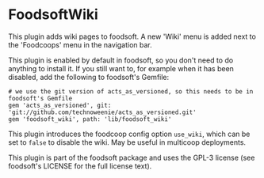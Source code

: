FoodsoftWiki
============

This plugin adds wiki pages to foodsoft. A new 'Wiki' menu is added next to
the 'Foodcoops' menu in the navigation bar.

This plugin is enabled by default in foodsoft, so you don't need to do anything
to install it. If you still want to, for example when it has been disabled,
add the following to foodsoft's Gemfile:

```Gemfile
# we use the git version of acts_as_versioned, so this needs to be in foodsoft's Gemfile
gem 'acts_as_versioned', git: 'git://github.com/technoweenie/acts_as_versioned.git'
gem 'foodsoft_wiki', path: 'lib/foodsoft_wiki'
```

This plugin introduces the foodcoop config option `use_wiki`, which can be set
to `false` to disable the wiki. May be useful in multicoop deployments.

This plugin is part of the foodsoft package and uses the GPL-3 license (see
foodsoft's LICENSE for the full license text).
